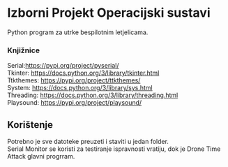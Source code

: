 # Izborni Projekt Operacijski sustavi
Python program za utrke bespilotnim letjelicama.

### Knjižnice

Serial:https://pypi.org/project/pyserial/ <br/>
Tkinter: https://docs.python.org/3/library/tkinter.html <br/>
Ttkthemes: https://pypi.org/project/ttkthemes/ <br/>
System: https://docs.python.org/3/library/sys.html <br/>
Threading: https://docs.python.org/3/library/threading.html <br/>
Playsound: https://pypi.org/project/playsound/ <br/>

## Korištenje

Potrebno je sve datoteke preuzeti i staviti u jedan folder. <br/>
Serial Monitor se koristi za testiranje ispravnosti vratiju, dok je Drone Time Attack glavni progrram. <br/>
